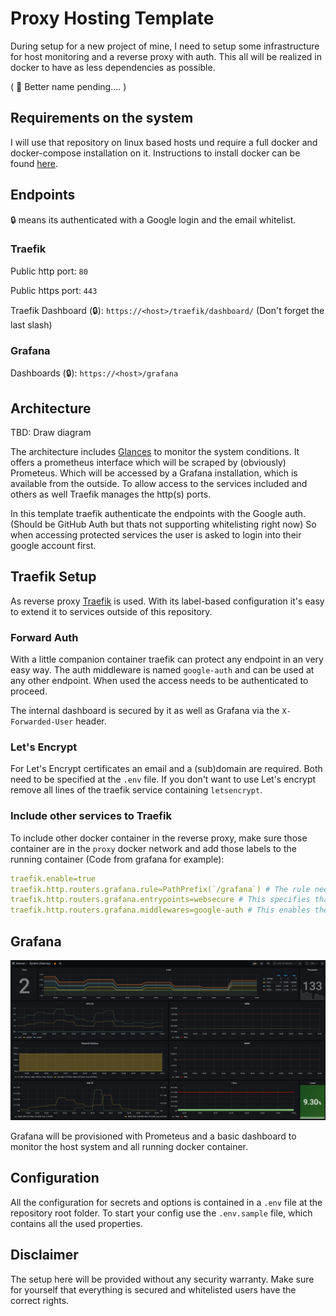 # Proxy Hosting Template

During setup for a new project of mine, I need to setup some infrastructure for host monitoring and a reverse proxy with auth.
This all will be realized in docker to have as less dependencies as possible.

( 💭 Better name pending.... )

## Requirements on the system

I will use that repository on linux based hosts und require a full docker and docker-compose installation on it.
Instructions to install docker can be found [here](https://docs.docker.com/engine/install/#server).

## Endpoints

🔒️ means its authenticated with a Google login and the email whitelist.

### Traefik

Public http port: `80`

Public https port: `443`

Traefik Dashboard (🔒️): `https://<host>/traefik/dashboard/` (Don't forget the last slash)

### Grafana

Dashboards (🔒️): `https://<host>/grafana`

## Architecture

TBD: Draw diagram

The architecture includes [Glances](https://github.com/nicolargo/glances) to monitor the system conditions.
It offers a prometheus interface which will be scraped by (obviously) Prometeus.
Which will be accessed by a Grafana installation, which is available from the outside.
To allow access to the services included and others as well Traefik manages the http(s) ports.

In this template traefik authenticate the endpoints with the Google auth.
(Should be GitHub Auth but thats not supporting whitelisting right now)
So when accessing protected services the user is asked to login into their google account first.

## Traefik Setup

As reverse proxy [Traefik](https://doc.traefik.io/traefik/) is used.
With its label-based configuration it's easy to extend it to services outside of this repository.

### Forward Auth

With a little companion container traefik can protect any endpoint in an very easy way.
The auth middleware is named `google-auth` and can be used at any other endpoint.
When used the access needs to be authenticated to proceed.

The internal dashboard is secured by it as well as Grafana via the `X-Forwarded-User` header.

### Let's Encrypt

For Let's Encrypt certificates an email and a (sub)domain are required. Both need to be specified at the `.env` file.
If you don't want to use Let's encrypt remove all lines of the traefik service containing `letsencrypt`.

### Include other services to Traefik

To include other docker container in the reverse proxy, make sure those container are in the `proxy` docker network and add those labels to the running container (Code from grafana for example):

```yaml
traefik.enable=true
traefik.http.routers.grafana.rule=PathPrefix(`/grafana`) # The rule needs to be adjusted to your needs. For more see https://doc.traefik.io/traefik/routing/routers/#rule
traefik.http.routers.grafana.entrypoints=websecure # This specifies that the container is available over the https entrypoint.
traefik.http.routers.grafana.middlewares=google-auth # This enables the forward authentication for the container. With it only authenticated users can access your service.

```

## Grafana

![Grafana Dashboard](assets/grafana-sample.png)

Grafana will be provisioned with Prometeus and a basic dashboard to monitor the host system and all running docker container.

## Configuration

All the configuration for secrets and options is contained in a `.env` file at the repository root folder.
To start your config use the `.env.sample` file, which contains all the used properties.

## Disclaimer

The setup here will be provided without any security warranty.
Make sure for yourself that everything is secured and whitelisted users have the correct rights.